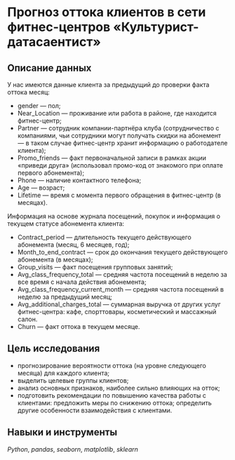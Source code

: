 # Прогноз оттока клиентов в сети фитнес-центров «Культурист-датасаентист»

## Описание данных

У нас имеются данные клиента за предыдущий до проверки факта оттока месяц:

- gender — пол;
- Near_Location — проживание или работа в районе, где находится фитнес-центр;
- Partner — сотрудник компании-партнёра клуба (сотрудничество с компаниями, чьи сотрудники могут получать скидки на абонемент — в таком случае фитнес-центр хранит информацию о работодателе клиента);
- Promo_friends — факт первоначальной записи в рамках акции «приведи друга» (использовал промо-код от знакомого при оплате первого абонемента);
- Phone — наличие контактного телефона;
- Age — возраст;
- Lifetime — время с момента первого обращения в фитнес-центр (в месяцах).

Информация на основе журнала посещений, покупок и информация о текущем статусе абонемента клиента:

- Contract_period — длительность текущего действующего абонемента (месяц, 6 месяцев, год);
- Month_to_end_contract — срок до окончания текущего действующего абонемента (в месяцах);
- Group_visits — факт посещения групповых занятий;
- Avg_class_frequency_total — средняя частота посещений в неделю за все время с начала действия абонемента;
- Avg_class_frequency_current_month — средняя частота посещений в неделю за предыдущий месяц;
- Avg_additional_charges_total — суммарная выручка от других услуг фитнес-центра: кафе, спорттовары, косметический и массажный салон.
- Churn — факт оттока в текущем месяце.

## Цель исследования

- прогнозирование вероятности оттока (на уровне следующего месяца) для каждого клиента;
- выделить целевые группы клиентов;
- анализ основных признаков, наиболее сильно влияющих на отток;
- подготовить рекомендации по повышению качества работы с клиентами: предложить меры по снижению оттока; определить другие особенности взаимодействия с клиентами.

## Навыки и инструменты

*Python*, *pandas*, *seaborn*, *matplotlib*, *sklearn*